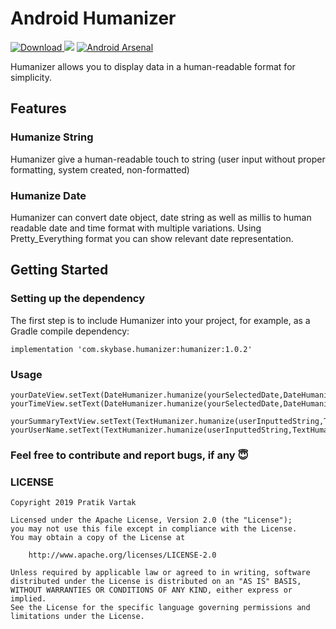 # Android Humanizer
[ ![Download](https://api.bintray.com/packages/pratikvar/Humanizer/humanizer/images/download.svg?version=1.0.2) ](https://bintray.com/pratikvar/Humanizer/humanizer/1.0.2/link)
[![](https://jitpack.io/v/pratikvar/Humanizer.svg)](https://jitpack.io/#pratikvar/Humanizer)
[![Android Arsenal](https://img.shields.io/badge/Android%20Arsenal-Humanizer-blue.svg?style=flat)](https://android-arsenal.com/details/1/7834)

Humanizer allows you to display data in a human-readable format for simplicity.

## Features
### Humanize String
Humanizer give a human-readable touch to string (user input without proper formatting, system created, non-formatted)

### Humanize Date
Humanizer can convert date object, date string as well as millis to human readable date and time format with multiple variations. 
Using Pretty_Everything format you can show relevant date representation.

## Getting Started
### Setting up the dependency
The first step is to include Humanizer into your project, for example, as a Gradle compile dependency:
```
implementation 'com.skybase.humanizer:humanizer:1.0.2'
```
### Usage
```
yourDateView.setText(DateHumanizer.humanize(yourSelectedDate,DateHumanizer.TYPE_PRETTY_EVERYTHING));
yourTimeView.setText(DateHumanizer.humanize(yourSelectedDate,DateHumanizer.TYPE_DATE_DISABLE,DateHumanizer.TYPE_TIME_HH_MM_A));

yourSummaryTextView.setText(TextHumanizer.humanize(userInputtedString,TextHumanizer.SENTENCE));
yourUserName.setText(TextHumanizer.humanize(userInputtedString,TextHumanizer.NAME));
```

### Feel free to contribute and report bugs, if any :innocent:


### LICENSE
```
Copyright 2019 Pratik Vartak

Licensed under the Apache License, Version 2.0 (the "License");
you may not use this file except in compliance with the License.
You may obtain a copy of the License at

    http://www.apache.org/licenses/LICENSE-2.0

Unless required by applicable law or agreed to in writing, software
distributed under the License is distributed on an "AS IS" BASIS,
WITHOUT WARRANTIES OR CONDITIONS OF ANY KIND, either express or implied.
See the License for the specific language governing permissions and
limitations under the License.
```
